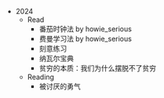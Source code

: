 - 2024
	- Read
		- 番茄时钟法 by howie_serious
		- 费曼学习法 by howie_serious
		- 刻意练习
		- 纳瓦尔宝典
		- 贫穷的本质：我们为什么摆脱不了贫穷
	- Reading
		- 被讨厌的勇气